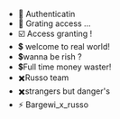 - 👋 Authenticatin
- 🔻 Grating access ...
- ☑️ Access granting !
- 💲 welcome to real world!
- 💲wanna be rish ?
- 💲Full time money waster!
- ✖️Russo team
- ✖️strangers but danger's 
- ⚡ Bargewi_x_russo

<!---
💻
